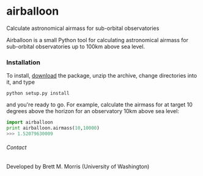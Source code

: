 airballoon
==========

Calculate astronomical airmass for sub-orbital observatories

Airballoon is a small Python tool for calculating astronomical airmass for sub-orbital observatories up to 100km above sea level. 

### Installation
To install, [download](https://github.com/bmorris3/airballoon/archive/master.zip) the package, unzip the archive, change directories into it, and type

`python setup.py install`

and you're ready to go. For example, calculate the airmass for at target 10 degrees above the horizon for an observatory 10km above sea level:

```python
import airballoon
print airballoon.airmass(10,10000)
>>> 1.52079630009
```

###### Contact
Developed by Brett M. Morris (University of Washington)